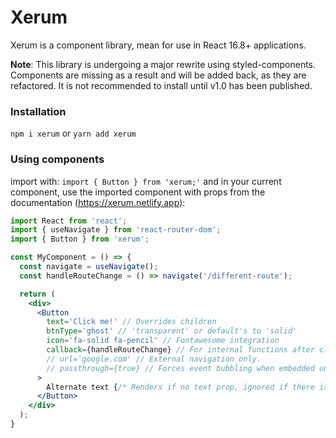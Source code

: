 # Xerum
Xerum is a component library, mean for use in React 16.8+ applications.

**Note**: This library is undergoing a major rewrite using styled-components.  Components are missing as a result and will be added back, as they are refactored.  It is not recommended to install until v1.0 has been published.

### Installation
`npm i xerum` or `yarn add xerum`

### Using components
import with: `import { Button } from 'xerum;'` and in your current component,
use the imported component with props from the documentation (https://xerum.netlify.app):

```jsx
import React from 'react';
import { useNavigate } from 'react-router-dom';
import { Button } from 'xerum';

const MyComponent = () => {
  const navigate = useNavigate();
  const handleRouteChange = () => navigate('/different-route');

  return (
    <div>
      <Button
        text='Click me!' // Overrides children
        btnType='ghost' // 'transparent' or default's to 'solid'
        icon='fa-solid fa-pencil' // Fontawesome integration
        callback={handleRouteChange} // For internal functions after click listener executes.
        // url='google.com' // External navigation only.
        // passthrough={true} // Forces event bubbling when embedded under existing events.
      >
        Alternate text {/* Renders if no text prop, ignored if there is. */}
      </Button>
    </div>
  );
}
```